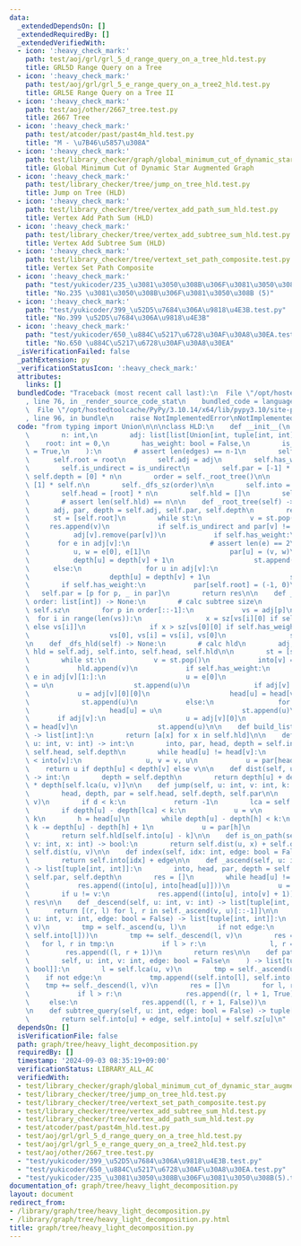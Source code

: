 ```yaml
---
data:
  _extendedDependsOn: []
  _extendedRequiredBy: []
  _extendedVerifiedWith:
  - icon: ':heavy_check_mark:'
    path: test/aoj/grl/grl_5_d_range_query_on_a_tree_hld.test.py
    title: GRL5D Range Query on a Tree
  - icon: ':heavy_check_mark:'
    path: test/aoj/grl/grl_5_e_range_query_on_a_tree2_hld.test.py
    title: GRL5E Range Query on a Tree II
  - icon: ':heavy_check_mark:'
    path: test/aoj/other/2667_tree.test.py
    title: 2667 Tree
  - icon: ':heavy_check_mark:'
    path: test/atcoder/past/past4m_hld.test.py
    title: "M - \u7B46\u5857\u308A"
  - icon: ':heavy_check_mark:'
    path: test/library_checker/graph/global_minimum_cut_of_dynamic_star_augmented_graph.test.py
    title: Global Minimum Cut of Dynamic Star Augmented Graph
  - icon: ':heavy_check_mark:'
    path: test/library_checker/tree/jump_on_tree_hld.test.py
    title: Jump on Tree (HLD)
  - icon: ':heavy_check_mark:'
    path: test/library_checker/tree/vertex_add_path_sum_hld.test.py
    title: Vertex Add Path Sum (HLD)
  - icon: ':heavy_check_mark:'
    path: test/library_checker/tree/vertex_add_subtree_sum_hld.test.py
    title: Vertex Add Subtree Sum (HLD)
  - icon: ':heavy_check_mark:'
    path: test/library_checker/tree/vertext_set_path_composite.test.py
    title: Vertex Set Path Composite
  - icon: ':heavy_check_mark:'
    path: "test/yukicoder/235_\u3081\u3050\u308B\u306F\u3081\u3050\u308B(5).test.py"
    title: "No.235 \u3081\u3050\u308B\u306F\u3081\u3050\u308B (5)"
  - icon: ':heavy_check_mark:'
    path: "test/yukicoder/399_\u52D5\u7684\u306A\u9818\u4E3B.test.py"
    title: "No.399 \u52D5\u7684\u306A\u9818\u4E3B"
  - icon: ':heavy_check_mark:'
    path: "test/yukicoder/650_\u884C\u5217\u6728\u30AF\u30A8\u30EA.test.py"
    title: "No.650 \u884C\u5217\u6728\u30AF\u30A8\u30EA"
  _isVerificationFailed: false
  _pathExtension: py
  _verificationStatusIcon: ':heavy_check_mark:'
  attributes:
    links: []
  bundledCode: "Traceback (most recent call last):\n  File \"/opt/hostedtoolcache/PyPy/3.10.14/x64/lib/pypy3.10/site-packages/onlinejudge_verify/documentation/build.py\"\
    , line 76, in _render_source_code_stat\n    bundled_code = language.bundle(\n\
    \  File \"/opt/hostedtoolcache/PyPy/3.10.14/x64/lib/pypy3.10/site-packages/onlinejudge_verify/languages/python.py\"\
    , line 96, in bundle\n    raise NotImplementedError\nNotImplementedError\n"
  code: "from typing import Union\n\n\nclass HLD:\n    def __init__(\n        self,\n\
    \        n: int,\n        adj: list[list[Union[int, tuple[int, int]]]],\n    \
    \    root: int = 0,\n        has_weight: bool = False,\n        is_undirect: bool\
    \ = True,\n    ):\n        # assert len(edges) == n-1\n        self.n = n\n  \
    \      self.root = root\n        self.adj = adj\n        self.has_weight = has_weight\n\
    \        self.is_undirect = is_undirect\n        self.par = [-1] * n\n       \
    \ self.depth = [0] * n\n        order = self._root_tree()\n\n        self.sz =\
    \ [1] * self.n\n        self._dfs_sz(order)\n\n        self.into = [-1] * n\n\
    \        self.head = [root] * n\n        self.hld = []\n        self._dfs_hld()\n\
    \        # assert len(self.hld) == n\n\n    def _root_tree(self) -> None:\n  \
    \      adj, par, depth = self.adj, self.par, self.depth\n        res = []\n  \
    \      st = [self.root]\n        while st:\n            v = st.pop()\n       \
    \     res.append(v)\n            if self.is_undirect and par[v] != -1:\n     \
    \           adj[v].remove(par[v])\n            if self.has_weight:\n         \
    \       for e in adj[v]:\n                    # assert len(e) == 2\n         \
    \           u, w = e[0], e[1]\n                    par[u] = (v, w)\n         \
    \           depth[u] = depth[v] + 1\n                    st.append(u)\n      \
    \      else:\n                for u in adj[v]:\n                    par[u] = v\n\
    \                    depth[u] = depth[v] + 1\n                    st.append(u)\n\
    \        if self.has_weight:\n            par[self.root] = (-1, 0)\n         \
    \   self.par = [p for p, _ in par]\n        return res\n\n    def _dfs_sz(self,\
    \ order: list[int]) -> None:\n        # calc subtree size\n        adj, sz = self.adj,\
    \ self.sz\n        for p in order[::-1]:\n            vs = adj[p]\n          \
    \  for i in range(len(vs)):\n                x = sz[vs[i][0] if self.has_weight\
    \ else vs[i]]\n                if x > sz[vs[0][0] if self.has_weight else vs[0]]:\n\
    \                    vs[0], vs[i] = vs[i], vs[0]\n                sz[p] += x\n\
    \n    def _dfs_hld(self) -> None:\n        # calc hld\n        adj, into, head,\
    \ hld = self.adj, self.into, self.head, self.hld\n\n        st = [self.root]\n\
    \        while st:\n            v = st.pop()\n            into[v] = len(hld)\n\
    \            hld.append(v)\n            if self.has_weight:\n                for\
    \ e in adj[v][1:]:\n                    u = e[0]\n                    head[u]\
    \ = u\n                    st.append(u)\n                if adj[v]:\n        \
    \            u = adj[v][0][0]\n                    head[u] = head[v]\n       \
    \             st.append(u)\n            else:\n                for u in adj[v][1:]:\n\
    \                    head[u] = u\n                    st.append(u)\n         \
    \       if adj[v]:\n                    u = adj[v][0]\n                    head[u]\
    \ = head[v]\n                    st.append(u)\n\n    def build_list(self, a: list[int])\
    \ -> list[int]:\n        return [a[x] for x in self.hld]\n\n    def lca(self,\
    \ u: int, v: int) -> int:\n        into, par, head, depth = self.into, self.par,\
    \ self.head, self.depth\n        while head[u] != head[v]:\n            if into[u]\
    \ < into[v]:\n                u, v = v, u\n            u = par[head[u]]\n    \
    \    return u if depth[u] < depth[v] else v\n\n    def dist(self, u: int, v: int)\
    \ -> int:\n        depth = self.depth\n        return depth[u] + depth[v] - 2\
    \ * depth[self.lca(u, v)]\n\n    def jump(self, u: int, v: int, k: int) -> int:\n\
    \        head, depth, par = self.head, self.depth, self.par\n\n        d = self.dist(u,\
    \ v)\n        if d < k:\n            return -1\n        lca = self.lca(u, v)\n\
    \        if depth[u] - depth[lca] < k:\n            u = v\n            k = d -\
    \ k\n        h = head[u]\n        while depth[u] - depth[h] < k:\n           \
    \ k -= depth[u] - depth[h] + 1\n            u = par[h]\n            h = head[u]\n\
    \        return self.hld[self.into[u] - k]\n\n    def is_on_path(self, u: int,\
    \ v: int, x: int) -> bool:\n        return self.dist(u, x) + self.dist(x, v) ==\
    \ self.dist(u, v)\n\n    def index(self, idx: int, edge: bool = False) -> int:\n\
    \        return self.into[idx] + edge\n\n    def _ascend(self, u: int, v: int)\
    \ -> list[tuple[int, int]]:\n        into, head, par, depth = self.into, self.head,\
    \ self.par, self.depth\n        res = []\n        while head[u] != head[v]:\n\
    \            res.append((into[u], into[head[u]]))\n            u = par[head[u]]\n\
    \        if u != v:\n            res.append((into[u], into[v] + 1))\n        return\
    \ res\n\n    def _descend(self, u: int, v: int) -> list[tuple[int, int]]:\n  \
    \      return [(r, l) for l, r in self._ascend(v, u)[::-1]]\n\n    def path_query(self,\
    \ u: int, v: int, edge: bool = False) -> list[tuple[int, int]]:\n        l = self.lca(u,\
    \ v)\n        tmp = self._ascend(u, l)\n        if not edge:\n            tmp.append((self.into[l],\
    \ self.into[l]))\n        tmp += self._descend(l, v)\n        res = []\n     \
    \   for l, r in tmp:\n            if l > r:\n                l, r = r, l\n   \
    \         res.append((l, r + 1))\n        return res\n\n    def path_query_noncommutative(\n\
    \        self, u: int, v: int, edge: bool = False\n    ) -> list[tuple[int, int,\
    \ bool]]:\n        l = self.lca(u, v)\n        tmp = self._ascend(u, l)\n    \
    \    if not edge:\n            tmp.append((self.into[l], self.into[l]))\n    \
    \    tmp += self._descend(l, v)\n        res = []\n        for l, r in tmp:\n\
    \            if l > r:\n                res.append((r, l + 1, True))\n       \
    \     else:\n                res.append((l, r + 1, False))\n        return res\n\
    \n    def subtree_query(self, u: int, edge: bool = False) -> tuple[int, int]:\n\
    \        return self.into[u] + edge, self.into[u] + self.sz[u]\n"
  dependsOn: []
  isVerificationFile: false
  path: graph/tree/heavy_light_decomposition.py
  requiredBy: []
  timestamp: '2024-09-03 08:35:19+09:00'
  verificationStatus: LIBRARY_ALL_AC
  verifiedWith:
  - test/library_checker/graph/global_minimum_cut_of_dynamic_star_augmented_graph.test.py
  - test/library_checker/tree/jump_on_tree_hld.test.py
  - test/library_checker/tree/vertext_set_path_composite.test.py
  - test/library_checker/tree/vertex_add_subtree_sum_hld.test.py
  - test/library_checker/tree/vertex_add_path_sum_hld.test.py
  - test/atcoder/past/past4m_hld.test.py
  - test/aoj/grl/grl_5_d_range_query_on_a_tree_hld.test.py
  - test/aoj/grl/grl_5_e_range_query_on_a_tree2_hld.test.py
  - test/aoj/other/2667_tree.test.py
  - "test/yukicoder/399_\u52D5\u7684\u306A\u9818\u4E3B.test.py"
  - "test/yukicoder/650_\u884C\u5217\u6728\u30AF\u30A8\u30EA.test.py"
  - "test/yukicoder/235_\u3081\u3050\u308B\u306F\u3081\u3050\u308B(5).test.py"
documentation_of: graph/tree/heavy_light_decomposition.py
layout: document
redirect_from:
- /library/graph/tree/heavy_light_decomposition.py
- /library/graph/tree/heavy_light_decomposition.py.html
title: graph/tree/heavy_light_decomposition.py
---
```

